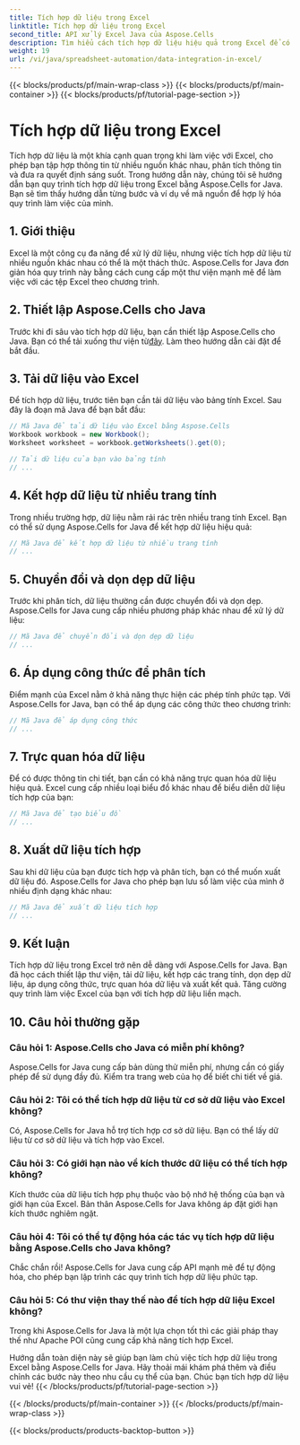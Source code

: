 ```yaml
---
title: Tích hợp dữ liệu trong Excel
linktitle: Tích hợp dữ liệu trong Excel
second_title: API xử lý Excel Java của Aspose.Cells
description: Tìm hiểu cách tích hợp dữ liệu hiệu quả trong Excel để có thông tin chi tiết và ra quyết định tốt hơn. Hướng dẫn từng bước với mã nguồn sử dụng Aspose.Cells cho Java.
weight: 19
url: /vi/java/spreadsheet-automation/data-integration-in-excel/
---
```


{{< blocks/products/pf/main-wrap-class >}}
{{< blocks/products/pf/main-container >}}
{{< blocks/products/pf/tutorial-page-section >}}

# Tích hợp dữ liệu trong Excel


Tích hợp dữ liệu là một khía cạnh quan trọng khi làm việc với Excel, cho phép bạn tập hợp thông tin từ nhiều nguồn khác nhau, phân tích thông tin và đưa ra quyết định sáng suốt. Trong hướng dẫn này, chúng tôi sẽ hướng dẫn bạn quy trình tích hợp dữ liệu trong Excel bằng Aspose.Cells for Java. Bạn sẽ tìm thấy hướng dẫn từng bước và ví dụ về mã nguồn để hợp lý hóa quy trình làm việc của mình.

## 1. Giới thiệu

Excel là một công cụ đa năng để xử lý dữ liệu, nhưng việc tích hợp dữ liệu từ nhiều nguồn khác nhau có thể là một thách thức. Aspose.Cells for Java đơn giản hóa quy trình này bằng cách cung cấp một thư viện mạnh mẽ để làm việc với các tệp Excel theo chương trình.

## 2. Thiết lập Aspose.Cells cho Java

 Trước khi đi sâu vào tích hợp dữ liệu, bạn cần thiết lập Aspose.Cells cho Java. Bạn có thể tải xuống thư viện từ[đây](https://releases.aspose.com/cells/java/). Làm theo hướng dẫn cài đặt để bắt đầu.

## 3. Tải dữ liệu vào Excel

Để tích hợp dữ liệu, trước tiên bạn cần tải dữ liệu vào bảng tính Excel. Sau đây là đoạn mã Java để bạn bắt đầu:

```java
// Mã Java để tải dữ liệu vào Excel bằng Aspose.Cells
Workbook workbook = new Workbook();
Worksheet worksheet = workbook.getWorksheets().get(0);

// Tải dữ liệu của bạn vào bảng tính
// ...
```

## 4. Kết hợp dữ liệu từ nhiều trang tính

Trong nhiều trường hợp, dữ liệu nằm rải rác trên nhiều trang tính Excel. Bạn có thể sử dụng Aspose.Cells for Java để kết hợp dữ liệu hiệu quả:

```java
// Mã Java để kết hợp dữ liệu từ nhiều trang tính
// ...
```

## 5. Chuyển đổi và dọn dẹp dữ liệu

Trước khi phân tích, dữ liệu thường cần được chuyển đổi và dọn dẹp. Aspose.Cells for Java cung cấp nhiều phương pháp khác nhau để xử lý dữ liệu:

```java
// Mã Java để chuyển đổi và dọn dẹp dữ liệu
// ...
```

## 6. Áp dụng công thức để phân tích

Điểm mạnh của Excel nằm ở khả năng thực hiện các phép tính phức tạp. Với Aspose.Cells for Java, bạn có thể áp dụng các công thức theo chương trình:

```java
// Mã Java để áp dụng công thức
// ...
```

## 7. Trực quan hóa dữ liệu

Để có được thông tin chi tiết, bạn cần có khả năng trực quan hóa dữ liệu hiệu quả. Excel cung cấp nhiều loại biểu đồ khác nhau để biểu diễn dữ liệu tích hợp của bạn:

```java
// Mã Java để tạo biểu đồ
// ...
```

## 8. Xuất dữ liệu tích hợp

Sau khi dữ liệu của bạn được tích hợp và phân tích, bạn có thể muốn xuất dữ liệu đó. Aspose.Cells for Java cho phép bạn lưu sổ làm việc của mình ở nhiều định dạng khác nhau:

```java
// Mã Java để xuất dữ liệu tích hợp
// ...
```

## 9. Kết luận

Tích hợp dữ liệu trong Excel trở nên dễ dàng với Aspose.Cells for Java. Bạn đã học cách thiết lập thư viện, tải dữ liệu, kết hợp các trang tính, dọn dẹp dữ liệu, áp dụng công thức, trực quan hóa dữ liệu và xuất kết quả. Tăng cường quy trình làm việc Excel của bạn với tích hợp dữ liệu liền mạch.

## 10. Câu hỏi thường gặp

### Câu hỏi 1: Aspose.Cells cho Java có miễn phí không?

Aspose.Cells for Java cung cấp bản dùng thử miễn phí, nhưng cần có giấy phép để sử dụng đầy đủ. Kiểm tra trang web của họ để biết chi tiết về giá.

### Câu hỏi 2: Tôi có thể tích hợp dữ liệu từ cơ sở dữ liệu vào Excel không?

Có, Aspose.Cells for Java hỗ trợ tích hợp cơ sở dữ liệu. Bạn có thể lấy dữ liệu từ cơ sở dữ liệu và tích hợp vào Excel.

### Câu hỏi 3: Có giới hạn nào về kích thước dữ liệu có thể tích hợp không?

Kích thước của dữ liệu tích hợp phụ thuộc vào bộ nhớ hệ thống của bạn và giới hạn của Excel. Bản thân Aspose.Cells for Java không áp đặt giới hạn kích thước nghiêm ngặt.

### Câu hỏi 4: Tôi có thể tự động hóa các tác vụ tích hợp dữ liệu bằng Aspose.Cells cho Java không?

Chắc chắn rồi! Aspose.Cells for Java cung cấp API mạnh mẽ để tự động hóa, cho phép bạn lập trình các quy trình tích hợp dữ liệu phức tạp.

### Câu hỏi 5: Có thư viện thay thế nào để tích hợp dữ liệu Excel không?

Trong khi Aspose.Cells for Java là một lựa chọn tốt thì các giải pháp thay thế như Apache POI cũng cung cấp khả năng tích hợp Excel.

Hướng dẫn toàn diện này sẽ giúp bạn làm chủ việc tích hợp dữ liệu trong Excel bằng Aspose.Cells for Java. Hãy thoải mái khám phá thêm và điều chỉnh các bước này theo nhu cầu cụ thể của bạn. Chúc bạn tích hợp dữ liệu vui vẻ!
{{< /blocks/products/pf/tutorial-page-section >}}

{{< /blocks/products/pf/main-container >}}
{{< /blocks/products/pf/main-wrap-class >}}

{{< blocks/products/products-backtop-button >}}
